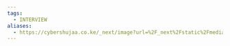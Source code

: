 ```yaml
---
tags:
  - INTERVIEW
aliases:
  - https://cybershujaa.co.ke/_next/image?url=%2F_next%2Fstatic%2Fmedia%2Fcybershujaa-logo.f9e17b4e.png&w=384&q=75
---
```

